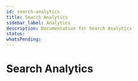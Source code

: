 ```yaml
---
id: search-analytics
title: Search Analytics
sidebar_label: Analytics
description: Documentation for Search Analytics
status: 
whatsPending: 
---
```


# Search Analytics

